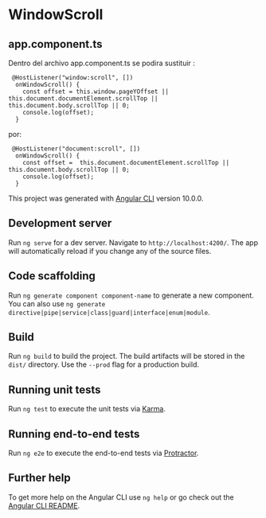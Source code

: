 # WindowScroll
## app.component.ts 
Dentro del archivo app.component.ts se podira sustituir :
```
 @HostListener("window:scroll", [])
  onWindowScroll() {
    const offset = this.window.pageYOffset || this.document.documentElement.scrollTop || this.document.body.scrollTop || 0;
    console.log(offset);
  }
```

por:
```
 @HostListener("document:scroll", [])
  onWindowScroll() {
    const offset =  this.document.documentElement.scrollTop || this.document.body.scrollTop || 0;
    console.log(offset);
  }
```

This project was generated with [Angular CLI](https://github.com/angular/angular-cli) version 10.0.0.

## Development server

Run `ng serve` for a dev server. Navigate to `http://localhost:4200/`. The app will automatically reload if you change any of the source files.

## Code scaffolding

Run `ng generate component component-name` to generate a new component. You can also use `ng generate directive|pipe|service|class|guard|interface|enum|module`.

## Build

Run `ng build` to build the project. The build artifacts will be stored in the `dist/` directory. Use the `--prod` flag for a production build.

## Running unit tests

Run `ng test` to execute the unit tests via [Karma](https://karma-runner.github.io).

## Running end-to-end tests

Run `ng e2e` to execute the end-to-end tests via [Protractor](http://www.protractortest.org/).

## Further help

To get more help on the Angular CLI use `ng help` or go check out the [Angular CLI README](https://github.com/angular/angular-cli/blob/master/README.md).
